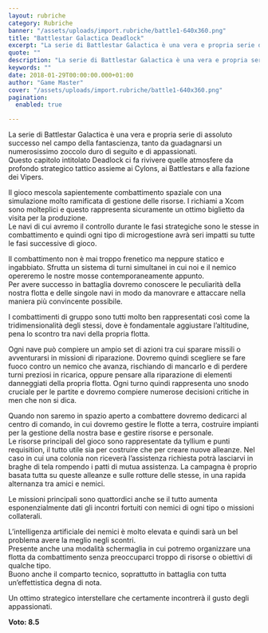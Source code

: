 ```yaml
---
layout: rubriche
category: Rubriche
banner: "/assets/uploads/import.rubriche/battle1-640x360.png"
title: "Battlestar Galactica Deadlock"
excerpt: "La serie di Battlestar Galactica è una vera e propria serie di assoluto successo nel campo della fantascienza, tanto da guadagnarsi un numerosissimo zoccolo duro di seguito e di appassionati. Questo capitolo intitolato Deadlock ci fa rivivere quelle atmosfere da profondo strategico tattico assieme ai Cylons, ai Battlestars e alla fazione dei Vipers. Il gioco [&hellip"
quote: ""
description: "La serie di Battlestar Galactica è una vera e propria serie di assoluto successo nel campo della fantascienza, tanto da guadagnarsi un numerosissimo zoccolo duro di seguito e di appassionati. Questo capitolo intitolato Deadlock ci fa rivivere quelle atmosfere da profondo strategico tattico assieme ai Cylons, ai Battlestars e alla fazione dei Vipers. Il gioco [&hellip"
keywords: ""
date: 2018-01-29T00:00:00.000+01:00
author: "Game Master"
cover: "/assets/uploads/import.rubriche/battle1-640x360.png"
pagination:
  enabled: true

---
```


La serie di Battlestar Galactica è una vera e propria serie di assoluto successo nel campo della fantascienza, tanto da guadagnarsi un numerosissimo zoccolo duro di seguito e di appassionati.  
Questo capitolo intitolato Deadlock ci fa rivivere quelle atmosfere da profondo strategico tattico assieme ai Cylons, ai Battlestars e alla fazione dei Vipers.

Il gioco mescola sapientemente combattimento spaziale con una simulazione molto ramificata di gestione delle risorse. I richiami a Xcom sono molteplici e questo rappresenta sicuramente un ottimo biglietto da visita per la produzione.  
Le navi di cui avremo il controllo durante le fasi strategiche sono le stesse in combattimento e quindi ogni tipo di microgestione avrà seri impatti su tutte le fasi successive di gioco.

Il combattimento non è mai troppo frenetico ma neppure statico e ingabbiato. Sfrutta un sistema di turni simultanei in cui noi e il nemico opereremo le nostre mosse contemporaneamente appunto.  
Per avere successo in battaglia dovremo conoscere le peculiarità della nostra flotta e delle singole navi in modo da manovrare e attaccare nella maniera più convincente possibile.

I combattimenti di gruppo sono tutti molto ben rappresentati così come la tridimensionalità degli stessi, dove è fondamentale aggiustare l’altitudine, pena lo scontro tra navi della propria flotta.

Ogni nave può compiere un ampio set di azioni tra cui sparare missili o avventurarsi in missioni di riparazione. Dovremo quindi scegliere se fare fuoco contro un nemico che avanza, rischiando di mancarlo e di perdere turni preziosi in ricarica, oppure pensare alla riparazione di elementi danneggiati della propria flotta. Ogni turno quindi rappresenta uno snodo cruciale per le partite e dovremo compiere numerose decisioni critiche in men che non si dica.

Quando non saremo in spazio aperto a combattere dovremo dedicarci al centro di comando, in cui dovremo gestire le flotte a terra, costruire impianti per la gestione della nostra base e gestire risorse e personale.  
Le risorse principali del gioco sono rappresentate da tyllium e punti requisition, il tutto utile sia per costruire che per creare nuove alleanze. Nel caso in cui una colonia non riceverà l’assistenza richiesta potrà lasciarvi in braghe di tela rompendo i patti di mutua assistenza. La campagna è proprio basata tutta su queste alleanze e sulle rotture delle stesse, in una rapida alternanza tra amici e nemici.

Le missioni principali sono quattordici anche se il tutto aumenta esponenzialmente dati gli incontri fortuiti con nemici di ogni tipo o missioni collaterali.

L’intelligenza artificiale dei nemici è molto elevata e quindi sarà un bel problema avere la meglio negli scontri.  
Presente anche una modalità schermaglia in cui potremo organizzare una flotta da combattimento senza preoccuparci troppo di risorse o obiettivi di qualche tipo.  
Buono anche il comparto tecnico, soprattutto in battaglia con tutta un’effettistica degna di nota.

Un ottimo strategico interstellare che certamente incontrerà il gusto degli appassionati.

**Voto: 8.5**